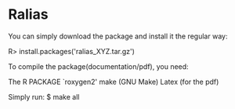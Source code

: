 Ralias
======
You can simply download the package and install it the regular way:

R> install.packages('ralias_XYZ.tar.gz')

To compile the package(documentation/pdf), you need:

The R PACKAGE `roxygen2'
make (GNU Make)
Latex (for the pdf)

Simply run:
$ make all 
